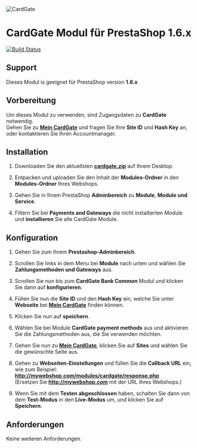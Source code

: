![CardGate](https://cdn.curopayments.net/thumb/200/logos/cardgate.png)

# CardGate Modul für PrestaShop 1.6.x

[![Build Status](https://travis-ci.org/cardgate/prestashop16.svg?branch=master)](https://travis-ci.org/cardgate/prestashop16)

## Support

Dieses Modul is geeignet für PrestaShop version **1.6.x**

## Vorbereitung

Um dieses Modul zu verwenden, sind Zugangsdaten zu **CardGate** notwendig.  
Gehen Sie zu [**Mein CardGate**](https://my.cardgate.com/) und fragen Sie Ihre **Site ID** und **Hash Key** an, oder kontaktieren Sie Ihren Accountmanager.

## Installation

1. Downloaden Sie den aktuellsten [**cardgate.zip**](https://github.com/cardgate/prestashop16/releases/) auf Ihrem Desktop.

2. Entpacken und uploaden Sie den Inhalt der **Modules-Ordner** in den **Modules-Ordner** Ihres Webshops.  

3. Gehen Sie in Ihrem PrestaShop **Adminbereich** zu **Module**, **Module und Service**.

4. Filtern Sie bei **Payments and Gateways** die nicht installierten Module und **installieren**  Sie alle CardGate Module. 

## Konfiguration 

1. Gehen Sie zum Ihrem **Prestashop-Adminbereich**.

2. Scrollen Sie links in dem Menu bei **Module** nach unten und wählen Sie **Zahlungsmethoden und Gateways** aus.

3. Scrollen Sie nun bis zum **CardGate Bank Common** Modul und klicken Sie dann auf **konfigurieren**.

4. Füllen Sie nun die **Site ID** und den **Hash Key** ein, welche Sie unter **Webseite** bei [**Mein CardGate**](https://my.cardgate.com/) finden können. 

5. Klicken Sie nun auf **speichern**.

6. Wählen Sie bei Module **CardGate payment methods** aus und aktivieren Sie die Zahlungsmethoden aus, die Sie verwenden möchten.

7. Gehen Sie nun zu [**Mein CardGate**](https://my.cardgate.com/), klicken Sie auf **Sites** und wählen Sie die gewünschte Seite aus.

8. Gehen zu **Webseiten-Einstellungen** und füllen Sie die **Callback URL** ein, wie zum Beispiel:  
   **http://mywebshop.com/modules/cardgate/response.php**  
   (Ersetzen Sie **http://mywebshop.com** mit der URL Ihres Webshops.)  

9. Wenn Sie mit dem **Testen abgeschlossen** haben, schalten Sie dann von  
   dem **Test-Modus** in den **Live-Modus** um, und klicken Sie auf **Speichern**. 

## Anforderungen

Keine weiteren Anforderungen.